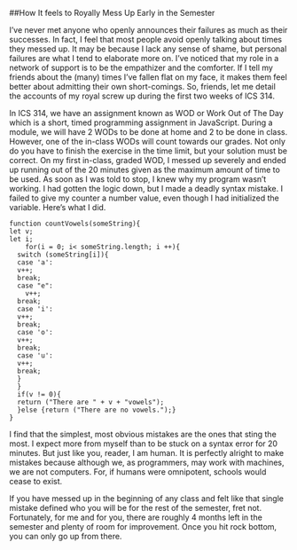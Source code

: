 ##How It feels to Royally Mess Up Early in the Semester

I’ve never met anyone who openly announces their failures as much as their successes. In fact, I feel that most people avoid openly talking about times they messed up. It may be because I lack any sense of shame, but personal failures are what I tend to elaborate more on. I’ve noticed that my role in a network of support is to be the empathizer and the comforter. If I tell my friends about the (many) times I’ve fallen flat on my face, it makes them feel better about admitting their own short-comings. So, friends, let me detail the accounts of my royal screw up during the first two weeks of ICS 314.

In ICS 314, we have an assignment known as WOD or Work Out of The Day which is a short, timed programming assignment in JavaScript. During a module, we will have 2 WODs to be done at home and 2 to be done in class. However, one of the in-class WODs will count towards our grades. Not only do you have to finish the exercise in the time limit, but your solution must be correct. On my first in-class, graded WOD, I messed up severely and ended up running out of the 20 minutes given as the maximum amount of time to be used. As soon as I was told to stop, I knew why my program wasn’t working. I had gotten the logic down, but I made a deadly syntax mistake. I failed to give my counter a number value, even though I had initialized the variable. Here’s what I did.
```
function countVowels(someString){
let v;
let i;
	for(i = 0; i< someString.length; i ++){
  switch (someString[i]){
  case 'a':
  v++;
  break;
  case "e":
 	v++;
  break;
  case 'i':
  v++;
  break;
  case 'o':
  v++;
  break;
  case 'u':
  v++;
  break;
  }
  }
  if(v != 0){
  return ("There are " + v + "vowels");
  }else {return ("There are no vowels.");}
}
```
I find that the simplest, most obvious mistakes are the ones that sting the most. I expect more from myself than to be stuck on a syntax error for 20 minutes. But just like you, reader, I am human. It is perfectly alright to make mistakes because although we, as programmers, may work with machines, we are not computers. For, if humans were omnipotent, schools would cease to exist.

If you have messed up in the beginning of any class and felt like that single mistake defined who you will be for the rest of the semester, fret not. Fortunately, for me and for you, there are roughly 4 months left in the semester and plenty of room for improvement. Once you hit rock bottom, you can only go up from there. 
